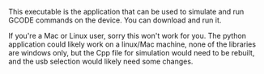 This executable is the application that can be used to simulate and run GCODE commands on the device. You can download and run it.

If you're a Mac or Linux user, sorry this won't work for you. The python application could likely work on a linux/Mac machine, none of the libraries are windows only, but the Cpp file for simulation would need to be rebuilt, and the usb selection would likely need some changes.